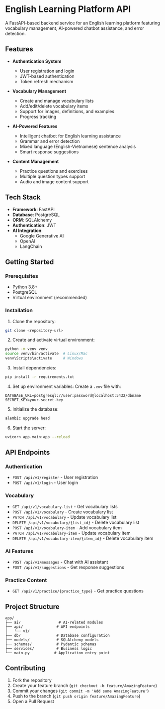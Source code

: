 # English Learning Platform API

A FastAPI-based backend service for an English learning platform featuring vocabulary management, AI-powered chatbot assistance, and error detection.

## Features

- **Authentication System**
  - User registration and login
  - JWT-based authentication
  - Token refresh mechanism

- **Vocabulary Management**
  - Create and manage vocabulary lists
  - Add/edit/delete vocabulary items
  - Support for images, definitions, and examples
  - Progress tracking

- **AI-Powered Features**
  - Intelligent chatbot for English learning assistance
  - Grammar and error detection
  - Mixed language (English-Vietnamese) sentence analysis
  - Smart response suggestions

- **Content Management**
  - Practice questions and exercises
  - Multiple question types support
  - Audio and image content support

## Tech Stack

- **Framework**: FastAPI
- **Database**: PostgreSQL
- **ORM**: SQLAlchemy
- **Authentication**: JWT
- **AI Integration**: 
  - Google Generative AI
  - OpenAI
  - LangChain

## Getting Started

### Prerequisites

- Python 3.8+
- PostgreSQL
- Virtual environment (recommended)

### Installation

1. Clone the repository:
```bash
git clone <repository-url>
```

2. Create and activate virtual environment:
```bash
python -m venv venv
source venv/bin/activate  # Linux/Mac
venv\Scripts\activate     # Windows
```

3. Install dependencies:
```bash
pip install -r requirements.txt
```

4. Set up environment variables:
Create a `.env` file with:
```
DATABASE_URL=postgresql://user:password@localhost:5432/dbname
SECRET_KEY=your-secret-key
```

5. Initialize the database:
```bash
alembic upgrade head
```

6. Start the server:
```bash
uvicorn app.main:app --reload
```

## API Endpoints

### Authentication
- `POST /api/v1/register` - User registration
- `POST /api/v1/login` - User login

### Vocabulary
- `GET /api/v1/vocabulary-list` - Get vocabulary lists
- `POST /api/v1/vocabulary` - Create vocabulary list
- `PATCH /api/v1/vocabulary` - Update vocabulary list
- `DELETE /api/v1/vocabulary/{list_id}` - Delete vocabulary list
- `POST /api/v1/vocabulary-item` - Add vocabulary item
- `PATCH /api/v1/vocabulary-item` - Update vocabulary item
- `DELETE /api/v1/vocabulary-item/{item_id}` - Delete vocabulary item

### AI Features
- `POST /api/v1/messages` - Chat with AI assistant
- `POST /api/v1/suggestions` - Get response suggestions

### Practice Content
- `GET /api/v1/practice/{practice_type}` - Get practice questions

## Project Structure

```
app/
├── ai/                 # AI-related modules
├── api/               # API endpoints
│   └── v1/           
├── db/                # Database configuration
├── models/            # SQLAlchemy models
├── schemas/           # Pydantic schemas
├── services/          # Business logic
└── main.py           # Application entry point
```

## Contributing

1. Fork the repository
2. Create your feature branch (`git checkout -b feature/AmazingFeature`)
3. Commit your changes (`git commit -m 'Add some AmazingFeature'`)
4. Push to the branch (`git push origin feature/AmazingFeature`)
5. Open a Pull Request
